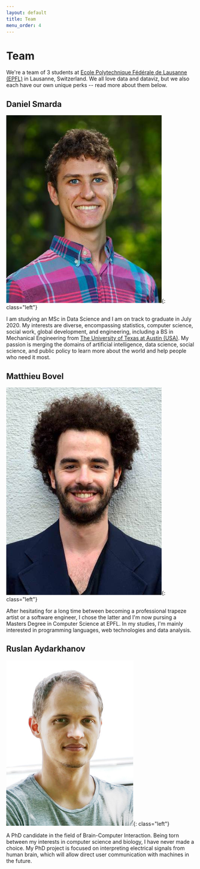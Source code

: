 ```yaml
---
layout: default
title: Team
menu_order: 4
---
```


# Team

We're a team of 3 students at [Ecole Polytechnique F&eacute;d&eacute;rale de Lausanne (EPFL)](https://www.epfl.ch/en/home/) in Lausanne, Switzerland. We all love data and dataviz, but we also each have our own unique perks -- read more about them below.

## Daniel Smarda

![Daniel](siteimages/Daniel.jpg){: class="left"}

I am studying an MSc in Data Science and I am on track to graduate in July 2020. My interests are diverse, encompassing statistics, computer science, social work, global development, and engineering, including a BS in Mechanical Engineering from [The University of Texas at Austin (USA)](https://www.utexas.edu/). My passion is merging the domains of artificial intelligence, data science, social science, and public policy to learn more about the world and help people who need it most. 

## Matthieu Bovel

![Matthieu](siteimages/Matthieu.jpg){: class="left"}

After hesitating for a long time between becoming a professional trapeze artist or a software engineer, I chose the latter and I'm now pursing a Masters Degree in Computer Science at EPFL. In my studies, I'm mainly interested in programming languages, web technologies and data analysis.

## Ruslan Aydarkhanov

![Ruslan](siteimages/Ruslan.jpg){: class="left"}

A PhD candidate in the field of Brain-Computer Interaction. Being torn between my interests in computer science and biology, I have never made a choice. My PhD project is focused on interpreting electrical signals from human brain, which will allow direct user communication with machines in the future.
